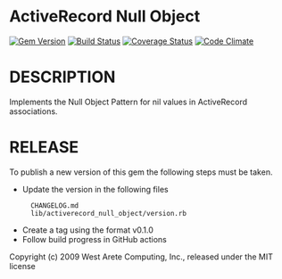 ActiveRecord Null Object
========================

[![Gem Version](https://badge.fury.io/rb/activerecord_null_object.svg)](http://badge.fury.io/rb/activerecord_null_object)
[![Build Status](https://github.com/sealink/activerecord_null_object/workflows/Build%20and%20Test/badge.svg?branch=master)](https://github.com/sealink/activerecord_null_object/actions)
[![Coverage Status](https://coveralls.io/repos/sealink/activerecord_null_object/badge.png)](https://coveralls.io/r/sealink/activerecord_null_object)
[![Code Climate](https://codeclimate.com/github/sealink/activerecord_null_object.png)](https://codeclimate.com/github/sealink/activerecord_null_object)

# DESCRIPTION

Implements the Null Object Pattern for nil values in ActiveRecord associations.

# RELEASE

To publish a new version of this gem the following steps must be taken.

* Update the version in the following files
  ```
    CHANGELOG.md
    lib/activerecord_null_object/version.rb
  ````
* Create a tag using the format v0.1.0
* Follow build progress in GitHub actions

Copyright (c) 2009 West Arete Computing, Inc., released under the MIT license
